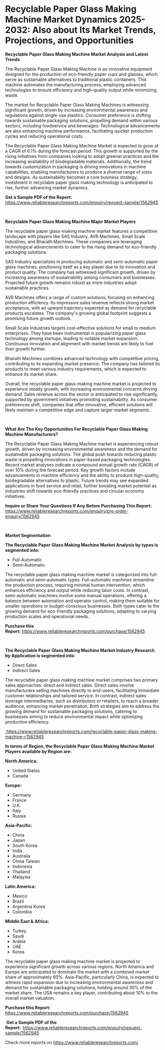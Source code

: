 <p><h1>Recyclable Paper Glass Making Machine Market Dynamics 2025-2032: Also about Its Market Trends, Projections, and Opportunities</h1></p><p><strong>Recyclable Paper Glass Making Machine Market Analysis and Latest Trends</strong></p>
<p><p>The Recyclable Paper Glass Making Machine is an innovative equipment designed for the production of eco-friendly paper cups and glasses, which serve as sustainable alternatives to traditional plastic containers. This machine automates the manufacturing process, employing advanced technologies to ensure efficiency and high-quality output while minimizing waste.</p><p>The market for Recyclable Paper Glass Making Machines is witnessing significant growth, driven by increasing environmental awareness and regulations against single-use plastics. Consumer preference is shifting towards sustainable packaging solutions, propelling demand within various sectors, including foodservice and beverages. Technological advancements are also enhancing machine performance, facilitating quicker production cycles and reducing operational costs.</p><p>The Recyclable Paper Glass Making Machine Market is expected to grow at a CAGR of 6.1% during the forecast period. This growth is supported by the rising initiatives from companies looking to adopt greener practices and the increasing availability of biodegradable materials. Additionally, the trend towards customization in packaging is driving innovations in machine capabilities, enabling manufacturers to produce a diverse range of sizes and designs. As sustainability becomes a core business strategy, investment in recyclable paper glass making technology is anticipated to rise, further advancing market dynamics.</p></p>
<p><strong>Get a Sample PDF of the Report:&nbsp;</strong> <a href="https://www.reliableresearchreports.com/enquiry/request-sample/1562945?utm_campaign=2207&utm_medium=2&utm_source=Github&utm_content=ia&utm_term=25022025&utm_id=recyclable-paper-glass-making-machine">https://www.reliableresearchreports.com/enquiry/request-sample/1562945</a></p>
<p>&nbsp;</p>
<p><strong>Recyclable Paper Glass Making Machine Major Market Players</strong></p>
<p><p>The recyclable paper glass-making machine market features a competitive landscape with players like SAS Industry, AVR Machines, Small Scale Industries, and Bharath Machines. These companies are leveraging technological advancements to cater to the rising demand for eco-friendly packaging solutions.</p><p>SAS Industry specializes in producing automatic and semi-automatic paper glass machines, positioning itself as a key player due to its innovation and product quality. The company has witnessed significant growth, driven by increasing awareness of sustainability among consumers and businesses. Projected future growth remains robust as more industries adopt sustainable practices.</p><p>AVR Machines offers a range of custom solutions, focusing on enhancing production efficiency. Its impressive sales revenue reflects strong market acceptance, with an upward trajectory expected as demand for recyclable products escalates. The company's growing global footprint suggests a promising future growth outlook.</p><p>Small Scale Industries targets cost-effective solutions for small to medium enterprises. They have been instrumental in popularizing paper glass technology among startups, leading to notable market expansion. Continuous innovation and alignment with market trends are likely to fuel their growth further.</p><p>Bharath Machines combines advanced technology with competitive pricing, contributing to its expanding market presence. The company has tailored its products to meet various industry requirements, which is expected to enhance its market share.</p><p>Overall, the recyclable paper glass-making machine market is projected to experience steady growth, with increasing environmental concerns driving demand. Sales revenue across the sector is anticipated to rise significantly, supported by government initiatives promoting sustainability. As consumer preferences shift, companies that offer innovative, efficient solutions will likely maintain a competitive edge and capture larger market segments.</p></p>
<p>&nbsp;</p>
<p><strong>What Are The Key Opportunities For Recyclable Paper Glass Making Machine Manufacturers?</strong></p>
<p><p>The Recyclable Paper Glass Making Machine market is experiencing robust growth, driven by increasing environmental awareness and the demand for sustainable packaging solutions. The global push towards reducing plastic waste is propelling innovations in paper-based packaging technologies. Recent market analyses indicate a compound annual growth rate (CAGR) of over 10% during the forecast period. Key growth factors include advancements in machine efficiency and the ability to produce high-quality, biodegradable alternatives to plastic. Future trends may see expanded applications in food service and retail, further boosting market potential as industries shift towards eco-friendly practices and circular economy initiatives.</p></p>
<p><strong>Inquire or Share Your Questions If Any Before Purchasing This Report:</strong> <a href="https://www.reliableresearchreports.com/enquiry/pre-order-enquiry/1562945?utm_campaign=2207&utm_medium=2&utm_source=Github&utm_content=ia&utm_term=25022025&utm_id=recyclable-paper-glass-making-machine">https://www.reliableresearchreports.com/enquiry/pre-order-enquiry/1562945</a></p>
<p>&nbsp;</p>
<p><strong>Market Segmentation</strong></p>
<p><strong>The Recyclable Paper Glass Making Machine Market Analysis by types is segmented into:</strong></p>
<p><ul><li>Full-Automatic</li><li>Semi-Automatic</li></ul></p>
<p><p>The recyclable paper glass making machine market is categorized into full-automatic and semi-automatic types. Full-automatic machines streamline the production process, requiring minimal human intervention, which enhances efficiency and output while reducing labor costs. In contrast, semi-automatic machines involve some manual operations, offering a balance between automation and operator control, making them suitable for smaller operations or budget-conscious businesses. Both types cater to the growing demand for eco-friendly packaging solutions, adapting to varying production scales and operational needs.</p></p>
<p><strong>Purchase this Report:&nbsp;</strong><a href="https://www.reliableresearchreports.com/purchase/1562945?utm_campaign=2207&utm_medium=2&utm_source=Github&utm_content=ia&utm_term=25022025&utm_id=recyclable-paper-glass-making-machine">https://www.reliableresearchreports.com/purchase/1562945</a></p>
<p>&nbsp;</p>
<p><strong>The Recyclable Paper Glass Making Machine Market Industry Research by Application is segmented into:</strong></p>
<p><ul><li>Direct Sales</li><li>Indirect Sales</li></ul></p>
<p><p>The recyclable paper glass making machine market comprises two primary sales approaches: direct and indirect sales. Direct sales involve manufacturers selling machines directly to end-users, facilitating immediate customer relationships and tailored service. In contrast, indirect sales leverage intermediaries, such as distributors or retailers, to reach a broader audience, enhancing market penetration. Both strategies aim to address the growing demand for sustainable packaging solutions, catering to businesses aiming to reduce environmental impact while optimizing production efficiency.</p></p>
<p><a href="https://www.reliableresearchreports.com/recyclable-paper-glass-making-machine-r1562945?utm_campaign=2207&utm_medium=2&utm_source=Github&utm_content=ia&utm_term=25022025&utm_id=recyclable-paper-glass-making-machine">&nbsp;https://www.reliableresearchreports.com/recyclable-paper-glass-making-machine-r1562945</a></p>
<p><strong>In terms of Region, the Recyclable Paper Glass Making Machine Market Players available by Region are:</strong></p>
<p>
    <p> <strong> North America: </strong>
        <ul>
            <li>United States</li>
            <li>Canada</li>
        </ul>
        </p> 
    <p> <strong> Europe: </strong>
        <ul>
            <li>Germany</li>
            <li>France</li>
            <li>U.K.</li>
            <li>Italy</li>
            <li>Russia</li>
        </ul>
        </p> 
    <p> <strong> Asia-Pacific: </strong>
        <ul>
            <li>China</li>
            <li>Japan</li>
            <li>South Korea</li>
            <li>India</li>
            <li>Australia</li>
            <li>China Taiwan</li>
            <li>Indonesia</li>
            <li>Thailand</li>
            <li>Malaysia</li>
        </ul>
        </p> 
    <p> <strong> Latin America: </strong>
        <ul>
            <li>Mexico</li>
            <li>Brazil</li>
            <li>Argentina Korea</li>
            <li>Colombia</li>
        </ul>
        </p> 
    <p> <strong> Middle East & Africa: </strong>
        <ul>
            <li>Turkey</li>
            <li>Saudi</li>
            <li>Arabia</li>
            <li>UAE</li>
            <li>Korea</li>
        </ul>
    </p>
    </p>
<p><p>The recyclable paper glass making machine market is projected to experience significant growth across various regions. North America and Europe are anticipated to dominate the market with a combined market share of approximately 60%. Asia-Pacific, particularly China, is expected to witness rapid expansion due to increasing environmental awareness and demand for sustainable packaging solutions, holding around 30% of the market share. The USA remains a key player, contributing about 10% to the overall market valuation.</p></p>
<p><strong>Purchase this Report: </strong><a href="https://www.reliableresearchreports.com/purchase/1562945?utm_campaign=2207&utm_medium=2&utm_source=Github&utm_content=ia&utm_term=25022025&utm_id=recyclable-paper-glass-making-machine">https://www.reliableresearchreports.com/purchase/1562945</a></p>
<p>&nbsp;<strong>Get a Sample PDF of the Report:&nbsp;&nbsp;</strong><a href="https://www.reliableresearchreports.com/enquiry/request-sample/1562945?utm_campaign=2207&utm_medium=2&utm_source=Github&utm_content=ia&utm_term=25022025&utm_id=recyclable-paper-glass-making-machine">https://www.reliableresearchreports.com/enquiry/request-sample/1562945</a></p>
<p><strong></strong></p>
<p>Check more reports on <a href="https://www.reliableresearchreports.com/?utm_campaign=2207&utm_medium=2&utm_source=Github&utm_content=ia&utm_term=25022025&utm_id=recyclable-paper-glass-making-machine">https://www.reliableresearchreports.com/</a></p>